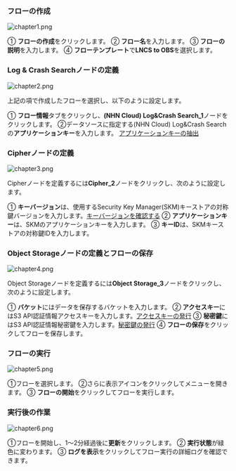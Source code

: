 ### フローの作成

![chapter1.png](http://static.toastoven.net/prod_dataflow/tutorial/chapter1.png)

① **フローの作成**をクリックします。
② **フロー名**を入力します。
③ **フローの説明**を入力します。
④ **フローテンプレート**で**LNCS to OBS**を選択します。

### Log & Crash Searchノードの定義

![chapter2.png](http://static.toastoven.net/prod_dataflow/tutorial/chapter2.png)

上記の項で作成したフローを選択し、以下のように設定します。

① **フロー情報**タブをクリックし、**(NHN Cloud) Log&Crash Search_1**ノードをクリックします。
②データソースに指定する(NHN Cloud) Log&Crash Searchの**アプリケーションキー**を入力します。 [アプリケーションキーの抽出](https://docs.toast.com/ko/Data%20&%20Analytics/Log%20&%20Crash%20Search/ko/console-guide/#appkey)

### Cipherノードの定義

![chapter3.png](http://static.toastoven.net/prod_dataflow/tutorial/chapter3.png)

Cipherノードを定義するには**Cipher_2**ノードをクリックし、次のように設定します。

① **キーバージョン**は、使用するSecurity Key Manager(SKM)キーストアの対称鍵バージョンを入力します。[キーバージョンを確認する](https://docs.toast.com/ko/Security/Secure%20Key%20Manager/ko/console-guide/)
② **アプリケーションキー**は、SKMのアプリケーションキーを入力します。
③ **キーID**は、SKMキーストアの対称鍵IDを入力します。

### Object Storageノードの定義とフローの保存

![chapter4.png](http://static.toastoven.net/prod_dataflow/tutorial/chapter4.png)

Object Storageノードを定義するには**Object Storage_3**ノードをクリックし、次のように設定します。

① **バケット**にはデータを保存するバケットを入力します。
② **アクセスキー**にはS3 API認証情報アクセスキーを入力します。[アクセスキーの発行](https://docs.toast.com/ko/Storage/Object%20Storage/ko/s3-api-guide/#s3-api)
③ **秘密鍵**にはS3 API認証情報秘密鍵を入力します。[秘密鍵の発行](https://docs.toast.com/ko/Storage/Object%20Storage/ko/s3-api-guide/#s3-api)
④ **フローの保存**をクリックしてフローを保存します。

### フローの実行

![chapter5.png](http://static.toastoven.net/prod_dataflow/tutorial/chapter5.png)

①フローを選択します。
②さらに表示アイコンをクリックしてメニューを開きます。
③ **フローの開始**をクリックしてフローを実行します。

### 実行後の作業

![chapter6.png](http://static.toastoven.net/prod_dataflow/tutorial/chapter6.png)

①フローを開始し、1～2分経過後に**更新**をクリックします。
② **実行状態**が緑色に変わります。
③ **ログを表示**をクリックしてフロー実行の詳細ログを確認できます。
